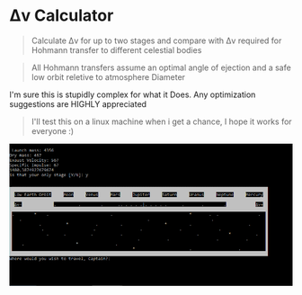 # Δv Calculator
> Calculate Δv for up to two stages and compare with Δv required for Hohmann transfer to different celestial bodies

>All Hohmann transfers assume an optimal angle of ejection and a safe low orbit reletive to atmosphere Diameter




I'm sure this is stupidly complex for what it Does. Any optimization suggestions are HIGHLY appreciated 
>I'll test this on a linux machine when i get a chance, I hope it works for everyone  :)


![](https://github.com/Ballsnacks/Deltav-calculator/blob/master/Delta.PNG?raw=true)

